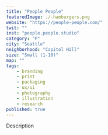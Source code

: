 ```yaml
---
title: "People People"
featuredImage: ./-hamburgers.png
website: "https://people-people.com/"
twit: ""
inst: "people.people.studio"
category: "P"
city: "Seattle"
neighborhood: "Capitol Hill"
size: "Small (1-10)"
map: ""
tags:
    - branding
    - print
    - packaging
    - ux/ui
    - photography
    - illustration
    - research
published: true
---
```


Description
